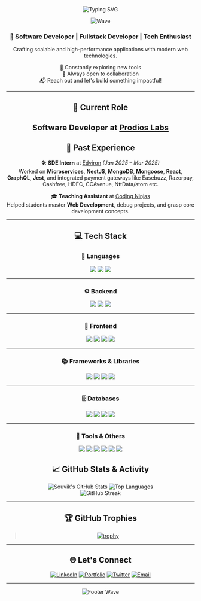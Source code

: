 <div align="center">

  <img src="https://readme-typing-svg.herokuapp.com?font=Fira+Code&size=24&duration=3000&pause=1000&color=00F7FF&center=true&width=800&lines=Hi+there!+I'm+Souvik+Hazra+👋;Software+Developer+🚀;Building+Scalable+and+Robust+Apps+💻;Always+Learning+and+Improving+💡](https://readme-typing-svg.demolab.com/?font=Fira+Code&size=24&duration=3000&pause=1000&color=00F7FF&center=true&width=800&lines=Hi+there!+I%27m+Souvik+Hazra+%F0%9F%91%8B;Software+Developer+%F0%9F%9A%80;Building+Scalable+and+Robust+Apps+%F0%9F%92%BB;Always+Learning+and+Improving+%F0%9F%92%A1" alt="Typing SVG" />



![Wave](https://capsule-render.vercel.app/api?type=waving&color=gradient&height=100&section=header&text=&fontSize=30)

### 🚀 Software Developer | Fullstack Developer | Tech Enthusiast  
Crafting scalable and high-performance applications with modern web technologies.

🌱 Constantly exploring new tools  
💬 Always open to collaboration  
📬 Reach out and let's build something impactful!

---

## 🏢 Current Role

**Software Developer** at [Prodios Labs](https://prodioslabs.com/)  
---

## 💼 Past Experience

🛠 **SDE Intern** at [Edviron](https://www.edviron.com/) *(Jan 2025 – Mar 2025)*  
Worked on **Microservices**, **NestJS**, **MongoDB**, **Mongoose**, **React**, **GraphQL**, **Jest**, and integrated payment gateways like Easebuzz, Razorpay, Cashfree, HDFC, CCAvenue, NttData/atom etc.

🎓 **Teaching Assistant** at [Coding Ninjas](https://www.codingninjas.com/)  
Helped students master **Web Development**, debug projects, and grasp core development concepts.

---

## 💻 Tech Stack

<p align="center">

### 📝 Languages  
<a href="#"><img src="https://img.shields.io/badge/JavaScript-F7DF1E?style=for-the-badge&logo=javascript&logoColor=black" /></a>
<a href="#"><img src="https://img.shields.io/badge/TypeScript-3178C6?style=for-the-badge&logo=typescript&logoColor=white" /></a>
<a href="#"><img src="https://img.shields.io/badge/Golang-00ADD8?style=for-the-badge&logo=go&logoColor=white" /></a>

---

### ⚙️ Backend  
<a href="#"><img src="https://img.shields.io/badge/Node.js-339933?style=for-the-badge&logo=node.js&logoColor=white" /></a>
<a href="#"><img src="https://img.shields.io/badge/Express.js-000000?style=for-the-badge&logo=express&logoColor=white" /></a>
<a href="#"><img src="https://img.shields.io/badge/NestJS-E0234E?style=for-the-badge&logo=nestjs&logoColor=white" /></a>

---

### 🎨 Frontend  
<a href="#"><img src="https://img.shields.io/badge/HTML5-E34F26?style=for-the-badge&logo=html5&logoColor=white" /></a>
<a href="#"><img src="https://img.shields.io/badge/CSS3-1572B6?style=for-the-badge&logo=css3&logoColor=white" /></a>
<a href="#"><img src="https://img.shields.io/badge/Tailwind-38B2AC?style=for-the-badge&logo=tailwind-css&logoColor=white" /></a>
<a href="#"><img src="https://img.shields.io/badge/Bootstrap-563D7C?style=for-the-badge&logo=bootstrap&logoColor=white" /></a>

---

### 📚 Frameworks & Libraries  
<a href="#"><img src="https://img.shields.io/badge/React-61DAFB?style=for-the-badge&logo=react&logoColor=black" /></a>
<a href="#"><img src="https://img.shields.io/badge/Next.js-000000?style=for-the-badge&logo=nextdotjs&logoColor=white" /></a>
<a href="#"><img src="https://img.shields.io/badge/Redux-764ABC?style=for-the-badge&logo=redux&logoColor=white" /></a>
<a href="#"><img src="https://img.shields.io/badge/GraphQL-E10098?style=for-the-badge&logo=graphql&logoColor=white" /></a>

---

### 🗄 Databases  
<a href="#"><img src="https://img.shields.io/badge/MongoDB-47A248?style=for-the-badge&logo=mongodb&logoColor=white" /></a>
<a href="#"><img src="https://img.shields.io/badge/Mongoose-800000?style=for-the-badge&logo=mongoose&logoColor=white" /></a>
<a href="#"><img src="https://img.shields.io/badge/PostgreSQL-336791?style=for-the-badge&logo=postgresql&logoColor=white" /></a>
<a href="#"><img src="https://img.shields.io/badge/Prisma-2D3748?style=for-the-badge&logo=prisma&logoColor=white" /></a>

---

### 🔧 Tools & Others  
<a href="#"><img src="https://img.shields.io/badge/WebRTC-008000?style=for-the-badge&logo=webrtc&logoColor=white" /></a>
<a href="#"><img src="https://img.shields.io/badge/Socket.io-010101?style=for-the-badge&logo=socketdotio&logoColor=white" /></a>
<a href="#"><img src="https://img.shields.io/badge/Jest-C21325?style=for-the-badge&logo=jest&logoColor=white" /></a>
<a href="#"><img src="https://img.shields.io/badge/Webhooks-FF9900?style=for-the-badge" /></a>
<a href="#"><img src="https://img.shields.io/badge/Microservices-FF5733?style=for-the-badge" /></a>
<a href="#"><img src="https://img.shields.io/badge/Payments-00A650?style=for-the-badge&logo=razorpay&logoColor=white" /></a>

</p>


## 📈 GitHub Stats & Activity

![Souvik's GitHub Stats](https://github-readme-stats.vercel.app/api?username=Mr-R-e-X&show_icons=true&theme=tokyonight&hide_border=true)
![Top Languages](https://github-readme-stats.vercel.app/api/top-langs/?username=Mr-R-e-X&layout=donut&theme=tokyonight&hide_border=true)
<br/>
<img src="https://github-readme-streak-stats.herokuapp.com/?user=Mr-R-e-X&theme=tokyonight&hide_border=true" alt="GitHub Streak" />

---

## 🏆 GitHub Trophies

> [![trophy](https://github-profile-trophy.vercel.app/?username=Mr-R-e-X&theme=onedark&column=10&margin-w=5)](https://github.com/ryo-ma/github-profile-trophy)

---

## 🌐 Let's Connect

[![LinkedIn](https://img.shields.io/badge/LinkedIn-blue?style=for-the-badge&logo=linkedin&logoColor=white)](https://www.linkedin.com/in/souvik-hazra-202321252/)
[![Portfolio](https://img.shields.io/badge/Portfolio-black?style=for-the-badge&logo=google-chrome&logoColor=white)](https://exploresouvik.in)
[![Twitter](https://img.shields.io/badge/Twitter-1DA1F2?style=for-the-badge&logo=twitter&logoColor=white)](https://x.com/souvik__hazra)
[![Email](https://img.shields.io/badge/Gmail-red?style=for-the-badge&logo=gmail&logoColor=white)](mailto:souvikhazra151@gmail.com)

---

![Footer Wave](https://capsule-render.vercel.app/api?type=waving&color=gradient&height=100&section=footer)

</div>
